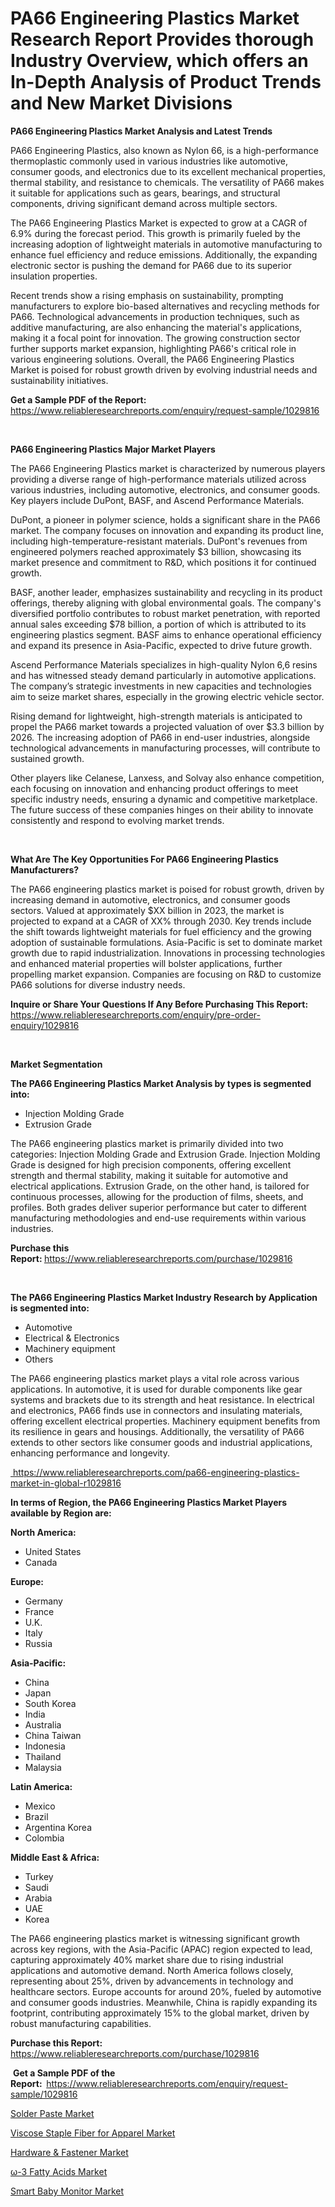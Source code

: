 <p><h1>PA66 Engineering Plastics Market Research Report Provides thorough Industry Overview, which offers an In-Depth Analysis of Product Trends and New Market Divisions</h1></p><p><strong>PA66 Engineering Plastics Market Analysis and Latest Trends</strong></p>
<p><p>PA66 Engineering Plastics, also known as Nylon 66, is a high-performance thermoplastic commonly used in various industries like automotive, consumer goods, and electronics due to its excellent mechanical properties, thermal stability, and resistance to chemicals. The versatility of PA66 makes it suitable for applications such as gears, bearings, and structural components, driving significant demand across multiple sectors.</p><p>The PA66 Engineering Plastics Market is expected to grow at a CAGR of 6.9% during the forecast period. This growth is primarily fueled by the increasing adoption of lightweight materials in automotive manufacturing to enhance fuel efficiency and reduce emissions. Additionally, the expanding electronic sector is pushing the demand for PA66 due to its superior insulation properties. </p><p>Recent trends show a rising emphasis on sustainability, prompting manufacturers to explore bio-based alternatives and recycling methods for PA66. Technological advancements in production techniques, such as additive manufacturing, are also enhancing the material's applications, making it a focal point for innovation. The growing construction sector further supports market expansion, highlighting PA66's critical role in various engineering solutions. Overall, the PA66 Engineering Plastics Market is poised for robust growth driven by evolving industrial needs and sustainability initiatives.</p></p>
<p><strong>Get a Sample PDF of the Report:&nbsp;</strong> <a href="https://www.reliableresearchreports.com/enquiry/request-sample/1029816">https://www.reliableresearchreports.com/enquiry/request-sample/1029816</a></p>
<p>&nbsp;</p>
<p><strong>PA66 Engineering Plastics Major Market Players</strong></p>
<p><p>The PA66 Engineering Plastics market is characterized by numerous players providing a diverse range of high-performance materials utilized across various industries, including automotive, electronics, and consumer goods. Key players include DuPont, BASF, and Ascend Performance Materials.</p><p>DuPont, a pioneer in polymer science, holds a significant share in the PA66 market. The company focuses on innovation and expanding its product line, including high-temperature-resistant materials. DuPont's revenues from engineered polymers reached approximately $3 billion, showcasing its market presence and commitment to R&D, which positions it for continued growth.</p><p>BASF, another leader, emphasizes sustainability and recycling in its product offerings, thereby aligning with global environmental goals. The company's diversified portfolio contributes to robust market penetration, with reported annual sales exceeding $78 billion, a portion of which is attributed to its engineering plastics segment. BASF aims to enhance operational efficiency and expand its presence in Asia-Pacific, expected to drive future growth.</p><p>Ascend Performance Materials specializes in high-quality Nylon 6,6 resins and has witnessed steady demand particularly in automotive applications. The company’s strategic investments in new capacities and technologies aim to seize market shares, especially in the growing electric vehicle sector.</p><p>Rising demand for lightweight, high-strength materials is anticipated to propel the PA66 market towards a projected valuation of over $3.3 billion by 2026. The increasing adoption of PA66 in end-user industries, alongside technological advancements in manufacturing processes, will contribute to sustained growth.</p><p>Other players like Celanese, Lanxess, and Solvay also enhance competition, each focusing on innovation and enhancing product offerings to meet specific industry needs, ensuring a dynamic and competitive marketplace. The future success of these companies hinges on their ability to innovate consistently and respond to evolving market trends.</p></p>
<p>&nbsp;</p>
<p><strong>What Are The Key Opportunities For PA66 Engineering Plastics Manufacturers?</strong></p>
<p><p>The PA66 engineering plastics market is poised for robust growth, driven by increasing demand in automotive, electronics, and consumer goods sectors. Valued at approximately $XX billion in 2023, the market is projected to expand at a CAGR of XX% through 2030. Key trends include the shift towards lightweight materials for fuel efficiency and the growing adoption of sustainable formulations. Asia-Pacific is set to dominate market growth due to rapid industrialization. Innovations in processing technologies and enhanced material properties will bolster applications, further propelling market expansion. Companies are focusing on R&D to customize PA66 solutions for diverse industry needs.</p></p>
<p><strong>Inquire or Share Your Questions If Any Before Purchasing This Report:</strong> <a href="https://www.reliableresearchreports.com/enquiry/pre-order-enquiry/1029816">https://www.reliableresearchreports.com/enquiry/pre-order-enquiry/1029816</a></p>
<p>&nbsp;</p>
<p><strong>Market Segmentation</strong></p>
<p><strong>The PA66 Engineering Plastics Market Analysis by types is segmented into:</strong></p>
<p><ul><li>Injection Molding Grade</li><li>Extrusion Grade</li></ul></p>
<p><p>The PA66 engineering plastics market is primarily divided into two categories: Injection Molding Grade and Extrusion Grade. Injection Molding Grade is designed for high precision components, offering excellent strength and thermal stability, making it suitable for automotive and electrical applications. Extrusion Grade, on the other hand, is tailored for continuous processes, allowing for the production of films, sheets, and profiles. Both grades deliver superior performance but cater to different manufacturing methodologies and end-use requirements within various industries.</p></p>
<p><strong>Purchase this Report:&nbsp;</strong><a href="https://www.reliableresearchreports.com/purchase/1029816">https://www.reliableresearchreports.com/purchase/1029816</a></p>
<p>&nbsp;</p>
<p><strong>The PA66 Engineering Plastics Market Industry Research by Application is segmented into:</strong></p>
<p><ul><li>Automotive</li><li>Electrical & Electronics</li><li>Machinery equipment</li><li>Others</li></ul></p>
<p><p>The PA66 engineering plastics market plays a vital role across various applications. In automotive, it is used for durable components like gear systems and brackets due to its strength and heat resistance. In electrical and electronics, PA66 finds use in connectors and insulating materials, offering excellent electrical properties. Machinery equipment benefits from its resilience in gears and housings. Additionally, the versatility of PA66 extends to other sectors like consumer goods and industrial applications, enhancing performance and longevity.</p></p>
<p><a href="https://www.reliableresearchreports.com/pa66-engineering-plastics-market-in-global-r1029816">&nbsp;https://www.reliableresearchreports.com/pa66-engineering-plastics-market-in-global-r1029816</a></p>
<p><strong>In terms of Region, the PA66 Engineering Plastics Market Players available by Region are:</strong></p>
<p>
    <p> <strong> North America: </strong>
        <ul>
            <li>United States</li>
            <li>Canada</li>
        </ul>
        </p> 
    <p> <strong> Europe: </strong>
        <ul>
            <li>Germany</li>
            <li>France</li>
            <li>U.K.</li>
            <li>Italy</li>
            <li>Russia</li>
        </ul>
        </p> 
    <p> <strong> Asia-Pacific: </strong>
        <ul>
            <li>China</li>
            <li>Japan</li>
            <li>South Korea</li>
            <li>India</li>
            <li>Australia</li>
            <li>China Taiwan</li>
            <li>Indonesia</li>
            <li>Thailand</li>
            <li>Malaysia</li>
        </ul>
        </p> 
    <p> <strong> Latin America: </strong>
        <ul>
            <li>Mexico</li>
            <li>Brazil</li>
            <li>Argentina Korea</li>
            <li>Colombia</li>
        </ul>
        </p> 
    <p> <strong> Middle East & Africa: </strong>
        <ul>
            <li>Turkey</li>
            <li>Saudi</li>
            <li>Arabia</li>
            <li>UAE</li>
            <li>Korea</li>
        </ul>
    </p>
    </p>
<p><p>The PA66 engineering plastics market is witnessing significant growth across key regions, with the Asia-Pacific (APAC) region expected to lead, capturing approximately 40% market share due to rising industrial applications and automotive demand. North America follows closely, representing about 25%, driven by advancements in technology and healthcare sectors. Europe accounts for around 20%, fueled by automotive and consumer goods industries. Meanwhile, China is rapidly expanding its footprint, contributing approximately 15% to the global market, driven by robust manufacturing capabilities.</p></p>
<p><strong>Purchase this Report: </strong><a href="https://www.reliableresearchreports.com/purchase/1029816">https://www.reliableresearchreports.com/purchase/1029816</a></p>
<p>&nbsp;<strong>Get a Sample PDF of the Report:&nbsp;&nbsp;</strong><a href="https://www.reliableresearchreports.com/enquiry/request-sample/1029816">https://www.reliableresearchreports.com/enquiry/request-sample/1029816</a></p>
<p><strong></strong></p>
<p><p><a href="https://www.linkedin.com/pulse/solder-paste-market-outlook-complete-industry-analysis-2024-a8glc?trackingId=t9FBFFMlRGuX3DmkgZuujg%3D%3D">Solder Paste Market</a></p><p><a href="https://github.com/WillieWoodard/Market-Research-Report-List-6/blob/main/viscose-staple-fiber-for-apparel-market.md">Viscose Staple Fiber for Apparel Market</a></p><p><a href="https://issuu.com/reportprime-2/docs/hardware-fastener-market-size-2030._551743b4ade441">Hardware & Fastener Market</a></p><p><a href="https://issuu.com/reportprime-2/docs/w-3-fatty-acids-market-size-2030.pp_e9fad1cd433247">ω-3 Fatty Acids Market</a></p><p><a href="https://github.com/marloy8/Market-Research-Report-List-6/blob/main/smart-baby-monitor-market.md">Smart Baby Monitor Market</a></p></p>